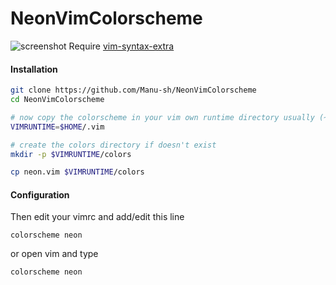 # NeonVimColorscheme

![screenshot](https://anonimag.es/i/vimcscheme_xorg82d65.png)
Require [vim-syntax-extra](https://github.com/justinmk/vim-syntax-extra)

#### Installation
```bash
git clone https://github.com/Manu-sh/NeonVimColorscheme
cd NeonVimColorscheme

# now copy the colorscheme in your vim own runtime directory usually (~/.vim)
VIMRUNTIME=$HOME/.vim

# create the colors directory if doesn't exist
mkdir -p $VIMRUNTIME/colors

cp neon.vim $VIMRUNTIME/colors
```

#### Configuration
Then edit your vimrc and add/edit this line
```vim
colorscheme neon
```

or open vim and type
```vim
colorscheme neon
```
